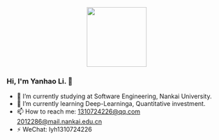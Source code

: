 <div align="center"> <img height="137px" src="https://github-readme-stats.vercel.app/api?username=Dream-Acc&hide_title=true&hide_border=true&show_icons=trueline_height=21&text_color=000&icon_color=000&bg_color=0,ea6161,ffc64d,fffc4d,52fa5a&theme=graywhite" /> </div>

### Hi, I'm Yanhao Li. 👋

- 🔭 I’m currently studying at Software Engineering, Nankai University.
- 🌱 I’m currently learning Deep-Learninga, Quantitative investment.
- 📫 How to reach me: 1310724226@qq.com 2012286@mail.nankai.edu.cn
- ⚡ WeChat: lyh1310724226

<!--
**Dream-Acc/Dream-Acc** is a ✨ _special_ ✨ repository because its `README.md` (this file) appears on your GitHub profile.

Here are some ideas to get you started:

- 🔭 I’m currently working on ...
- 🌱 I’m currently learning ...
- 👯 I’m looking to collaborate on ...
- 🤔 I’m looking for help with ...
- 💬 Ask me about ...
- 📫 How to reach me: ...
- 😄 Pronouns: ...
- ⚡ Fun fact: ...

-->

